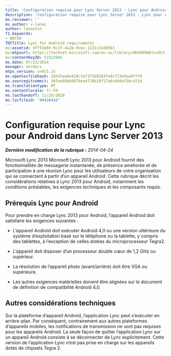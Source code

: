 ```yaml
---
title: 'Configuration requise pour Lync Server 2013 : Lync pour Android'
description: 'Configuration requise pour Lync Server 2013 : Lync pour Android.'
ms.reviewer: ''
ms.author: v-lanac
author: lanachin
f1.keywords:
- NOCSH
TOCTitle: Lync for Android requirements
ms:assetid: 4ff53e03-0c1f-4a2b-9cec-1131c2a48563
ms:mtpsurl: https://technet.microsoft.com/en-us/library/Hh690980(v=OCS.15)
ms:contentKeyID: 53312965
ms.date: 07/23/2014
manager: serdars
mtps_version: v=OCS.15
ms.openlocfilehash: 2d3d3aa6e428c3a73f1b9263fe9cf13e5aa9fff0
ms.sourcegitcommit: 36fee89bb887bea4f18b19f17a8c69daf5bc423d
ms.translationtype: MT
ms.contentlocale: fr-FR
ms.lasthandoff: 11/26/2020
ms.locfileid: "49426416"
---
```

# <a name="lync-for-android-requirements-in-lync-server-2013"></a>Configuration requise pour Lync pour Android dans Lync Server 2013

<div data-xmlns="http://www.w3.org/1999/xhtml">

<div class="topic" data-xmlns="http://www.w3.org/1999/xhtml" data-msxsl="urn:schemas-microsoft-com:xslt" data-cs="https://msdn.microsoft.com/">

<div data-asp="https://msdn2.microsoft.com/asp">



</div>

<div id="mainSection">

<div id="mainBody">

<span> </span>

_**Dernière modification de la rubrique :** 2014-04-24_

Microsoft Lync 2013 Microsoft Lync 2013 pour Android fournit des fonctionnalités de messagerie instantanée, de présence améliorée et de participation à une réunion Lync pour les utilisateurs de votre organisation qui se connectent à partir d’un appareil Android. Cette rubrique décrit les considérations relatives à Lync 2013 pour Android, notamment les conditions préalables, les exigences techniques et les composants requis.

<div>

## <a name="lync-for-android-prerequisite"></a>Prérequis Lync pour Android

Pour prendre en charge Lync 2013 pour Android, l’appareil Android doit satisfaire les exigences suivantes :

  - L’appareil Android doit exécuter Android 4,0 ou une version ultérieure du système d’exploitation basé sur le téléphone ou la tablette, y compris des tablettes, à l’exception de celles dotées du microprocesseur Tegra2.

  - L’appareil doit disposer d’un processeur double cœur de 1,2 GHz ou supérieur.

  - La résolution de l’appareil photo (avant/arrière) doit être VGA ou supérieure.

  - Les autres exigences matérielles doivent être alignées sur le document de définition de compatibilité Android 4,0.

</div>

<div>

## <a name="other-technical-considerations"></a>Autres considérations techniques

Sur la plateforme d’appareil Android, l’application Lync peut s’exécuter en arrière-plan. Par conséquent, contrairement aux autres plateformes d’appareils mobiles, les notifications de transmission ne sont pas requises pour les appareils Android. La seule façon de quitter l’application Lync sur un appareil Android consiste à se déconnecter de Lync explicitement. Cette version de l’application Lync n’est pas prise en charge sur les appareils dotés de chipsets Tegra 2.

</div>

</div>

<span> </span>

</div>

</div>

</div>

